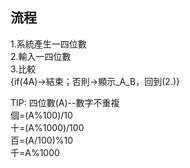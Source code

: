 流程
----
1.系統產生一四位數  
2.輸入一四位數  
3.比較  
{if(4A)->結束；否則->顯示_A_B，回到(2.)}  

TIP:
四位數(A)--數字不重複  
個=(A%100)/10  
十=(A%1000)/100  
百=(A/100)%10  
千=A%1000  
